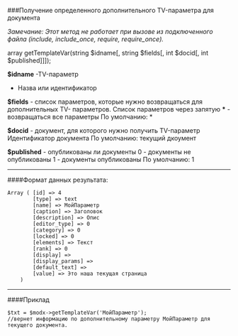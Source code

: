 ###Получение определенного дополнительного TV-параметра для документа

*Замечание: Этот метод не работает при вызове из подключенного файла (include, include_once, require, require_once).*

array getTemplateVar(string $idname[, string $fields[, int $docid[, int $published]]]);

**$idname** -TV-параметр
- Назва или идентификатор

**$fields** - список параметров, которые нужно возвращаться для дополнительных TV- параметров.
Список параметров через запятую **\*** - возвращаться все параметры
По умолчанию: *

**$docid** - документ, для которого нужно получить TV-параметр
Идентификатор документа
По умолчанию: текущий дкоумент

**$published** - опубликованы ли документы
0 - документы не опубликованы
1 - документы опубликованы
По умолчанию: 1

***

####Формат данных результата:

	Array ( [id] => 4 
			[type] => text 
			[name] => МойПараметр 
			[caption] => Заголовок 
			[description] => Опис 
			[editor_type] => 0 
			[category] => 0 
			[locked] => 0 
			[elements] => Текст 
			[rank] => 0 
			[display] =>  
			[display_params] =>  
			[default_text] =>  
			[value] => Это наша текущая страница 
		)

***

####Приклад

	$txt = $modx->getTemplateVar('МойПараметр');
	//вернет информацию по дополнительному параметру МойПараметр для текущего документа.